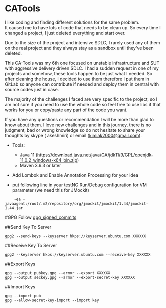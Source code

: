# CATools

I like coding and finding different solutions for the same problem.  
It caused me to have lots of code that needs to be clean up.
So every time I changed a project, I just deleted everything and start over.

Due to the size of the project and intensive SDLC, I rarely used any of them on the real project and they always stay as
a sandbox until they've been deleted.

This CA-Tools was my 6th one focused on unstable infrastructure and SUT with aggressive delivery driven SDLC.
I had a sudden request in one of my projects and somehow, these tools happen to be just what I needed.
So after cleaning the house, I decided to use them therefore I put them in GitLab so anyone can contribute if needed and
deploy them in central with source codes just in case.

The majority of the challenges I faced are very specific to the project, so I am not sure if you need to use the whole
code so feel free to use libs if that works for you or copy/paste any part of the code you want.

If you have any questions or recommendation I will be more than glad to know about them. I love new challenges and in
this journey, there is no judgment, bad or wrong knowledge so do not hesitate to share your thoughts by skype (
akeshmiri) or email (kimiak2000@gmail.com).

- Tools:

    - Java 11 (https://download.java.net/java/GA/jdk11/9/GPL/openjdk-11.0.2_windows-x64_bin.zip)
    - Maven 3.6.3 or later

- Add Lombok and Enable Annotation Processing for your idea
- put following line in your testNG Run/Debug configuration for VM parameter (we need this for JMockit)

```
    -ea -javaagent:/root/.m2/repository/org/jmockit/jmockit/1.44/jmockit-1.44.jar
```

#GPG
Follow [gpg_signed_commits](https://docs.gitlab.com/ee/user/project/repository/gpg_signed_commits/)

##Send Key To Server

```
gpg2 --send-keys --keyserver hkps://keyserver.ubuntu.com XXXXXX
```

##Receive Key To Server

```
gpg2 --keyserver hkps://keyserver.ubuntu.com --receive-key XXXXXX
```

##Export Keys

```
gpg --output pubkey.gpg --armor --export XXXXXX
gpg --output seckey.gpg --armor --export-secret-key XXXXXX
```

##Import Keys

```
gpg --import pub
gpg --allow-secret-key-import --import key

```
